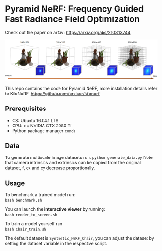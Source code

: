 # Pyramid NeRF: Frequency Guided Fast Radiance Field Optimization

Check out the paper on arXiv: https://arxiv.org/abs/2103.13744

![Pyramid NeRF pipeline](pyramid_training.png)

This repo contains the code for Pyramid NeRF, more installation details refer to KiloNeRF: https://github.com/creiser/kilonerf

## Prerequisites
* OS: Ubuntu 16.04.1 LTS
* GPU: >= NVIDIA GTX 2080 Ti 
* Python package manager `conda`

## Data
To generate multiscale image datasets run:
`python generate_data.py`
Note that camera intrinsics and extrinsics can be copied from the original dataset, f, cx and cy decrease proportionally.
## Usage

To benchmark a trained model run:  
`bash benchmark.sh`

You can launch the **interactive viewer** by running:  
`bash render_to_screen.sh`

To train a model yourself run  
`bash Chair_train.sh`

The default dataset is `Synthetic_NeRF_Chair`, you can adjust the dataset by
setting the dataset variable in the respective script.

